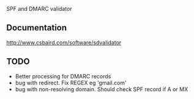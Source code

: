 SPF and DMARC validator

## Documentation

<http://www.csbaird.com/software/sdvalidator>

## TODO

- Better processing for DMARC records
- bug with redirect.  Fix REGEX eg 'gmail.com'
- bug with non-resolving domain.  Should check SPF record if A or MX
